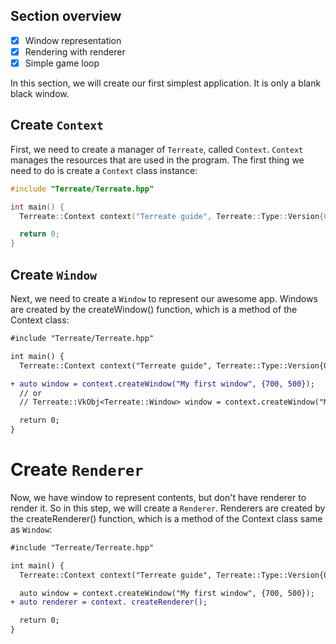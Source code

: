 ## Section overview
- [x] Window representation
- [x] Rendering with renderer
- [x] Simple game loop

In this section, we will create our first simplest application. It is only a blank black window.

## Create `Context`
First, we need to create a manager of `Terreate`, called `Context`. `Context` manages the resources that are used in the program. The first thing we need to do is create a `Context` class instance:
```cpp
#include "Terreate/Terreate.hpp"

int main() {
  Terreate::Context context("Terreate guide", Terreate::Type::Version{0, 1, 0});

  return 0;
}
```

## Create `Window`
Next, we need to create a `Window` to represent our awesome app. Windows are created by the createWindow() function, which is a method of the Context class:
```diff
#include "Terreate/Terreate.hpp"

int main() {
  Terreate::Context context("Terreate guide", Terreate::Type::Version{0, 1, 0});

+ auto window = context.createWindow("My first window", {700, 500});
  // or
  // Terreate::VkObj<Terreate::Window> window = context.createWindow("My first window", {700, 500});

  return 0;
}
```

# Create `Renderer`
Now, we have window to represent contents, but don't have renderer to render it. So in this step, we will create a `Renderer`. Renderers are created by the createRenderer() function, which is a method of the Context class same as `Window`:
```diff
#include "Terreate/Terreate.hpp"

int main() {
  Terreate::Context context("Terreate guide", Terreate::Type::Version{0, 1, 0});

  auto window = context.createWindow("My first window", {700, 500});
+ auto renderer = context. createRenderer();

  return 0;
}
```

